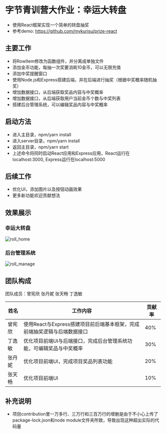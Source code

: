 # 字节青训营大作业：幸运大转盘

* 使用React框架实现一个简单的转盘抽奖
* 参考demo: https://github.com/mykurisu/prize-react

## 主要工作

* 将RowItem修改为函数组件，并分离成单独文件
* 添加金币功能，每抽一次奖要消耗10金币，可以无限充值
* 添加中奖提醒窗口
* 使用Node.js和Express搭建后端，并在后端进行抽奖（根据中奖概率随机抽奖）
* 增加数据接口，从后端获取奖品内容与中奖概率
* 增加数据接口，从后端获取用户当前金币个数与中奖列表
* 搭建后台管理系统，可以编辑奖品内容与中奖概率

## 启动方法

* 进入主目录，npm/yarn install
* 进入server目录，npm/yarn install
* 返回主目录，npm/yarn start
* 上述命令将同时启动React应用和Express应用，React运行在localhost:3000, Express运行在localhost:5000

## 后续工作

* 优化UI，添加图片以及按钮动画效果
* 更多新功能欢迎贡献想法

## 效果展示

### 幸运大转盘

![roll_home](https://LeonhardE.github.io/images/roll_home.png)

### 后台管理系统

![roll_manage](https://LeonhardE.github.io/images/roll_manage.png)

## 团队构成

团队成员：曾宪欣 张丹妮 张天畅 丁逸敏

| 姓名   | 工作内容                                                     | 贡献率 |
| ------ | ------------------------------------------------------------ | ------ |
| 曾宪欣 | 使用React与Express搭建项目前后端基本框架，完成前端抽奖逻辑与后端数据接口 | 40%    |
| 丁逸敏 | 优化项目前端UI与后端接口，完成后台管理系统功能，可编辑奖品与中奖概率 | 30%    |
| 张丹妮 | 优化项目前端UI，完成项目奖品列表功能                         | 20%    |
| 张天畅 | 优化项目前端UI                                               | 10%    |

## 补充说明

* 项目contribution里一万多行、三万行和三百万行的增删是由于不小心上传了package-lock.json和node module文件夹所致，导致出现这种超出实际的代码量